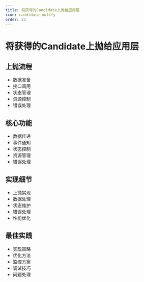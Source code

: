 ```yaml
---
title: 将获得的Candidate上抛给应用层
icon: candidate-notify
order: 23
---
```


# 将获得的Candidate上抛给应用层

## 上抛流程
- 数据准备
- 接口调用
- 状态管理
- 资源控制
- 错误处理

## 核心功能
- 数据传递
- 事件通知
- 状态控制
- 资源管理
- 错误处理

## 实现细节
- 上抛实现
- 数据处理
- 状态维护
- 错误处理
- 性能优化

## 最佳实践
- 实现策略
- 优化方法
- 监控方案
- 调试技巧
- 问题处理
